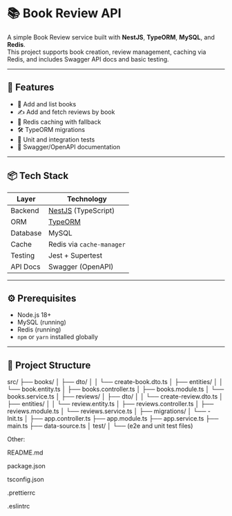 # 📚 Book Review API

A simple Book Review service built with **NestJS**, **TypeORM**, **MySQL**, and **Redis**.  
This project supports book creation, review management, caching via Redis, and includes Swagger API docs and basic testing.

---

## 🚀 Features

- 📘 Add and list books
- ✍️ Add and fetch reviews by book
- 🧠 Redis caching with fallback
- 🛠 TypeORM migrations
- 🧪 Unit and integration tests
- 📜 Swagger/OpenAPI documentation

---

## 📦 Tech Stack

| Layer           | Technology                |
|----------------|----------------------------|
| Backend         | [NestJS](https://nestjs.com) (TypeScript) |
| ORM             | [TypeORM](https://typeorm.io) |
| Database        | MySQL                     |
| Cache           | Redis via `cache-manager` |
| Testing         | Jest + Supertest          |
| API Docs        | Swagger (OpenAPI)         |

---

## ⚙️ Prerequisites

- Node.js 18+
- MySQL (running)
- Redis (running)
- `npm` or `yarn` installed globally

---

## 📁 Project Structure

src/
├── books/
│ ├── dto/
│ │ └── create-book.dto.ts
│ ├── entities/
│ │ └── book.entity.ts
│ ├── books.controller.ts
│ ├── books.module.ts
│ └── books.service.ts
│
├── reviews/
│ ├── dto/
│ │ └── create-review.dto.ts
│ ├── entities/
│ │ └── review.entity.ts
│ ├── reviews.controller.ts
│ ├── reviews.module.ts
│ └── reviews.service.ts
│
├── migrations/
│ └── <timestamp>-Init.ts
│
├── app.controller.ts
├── app.module.ts
├── app.service.ts
├── main.ts
├── data-source.ts
│
test/
│ └── (e2e and unit test files)

Other:

README.md

package.json

tsconfig.json

.prettierrc

.eslintrc

